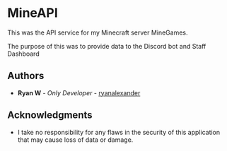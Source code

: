 # MineAPI

This was the API service for my Minecraft server MineGames.

The purpose of this was to provide data to the Discord bot and Staff Dashboard


## Authors

* **Ryan W** - *Only Developer* - [ryanalexander](https://github.com/ryanalexander)

## Acknowledgments

* I take no responsibility for any flaws in the security of this application that may cause loss of data or damage.
